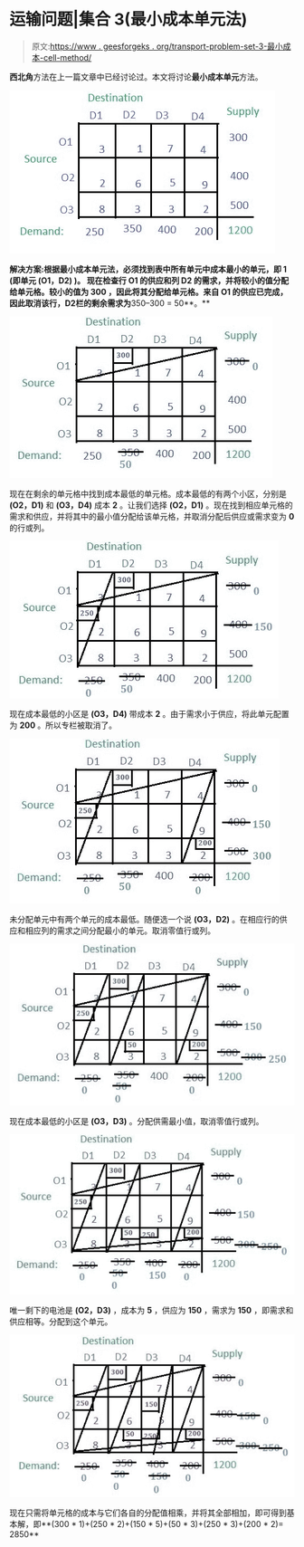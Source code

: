# 运输问题|集合 3(最小成本单元法)

> 原文:[https://www . geesforgeks . org/transport-problem-set-3-最小成本-cell-method/](https://www.geeksforgeeks.org/transportation-problem-set-3-least-cost-cell-method/)

**西北角**方法在上一篇文章中已经讨论过。本文将讨论**最小成本单元**方法。

![](img/3b2937f62ff61b9b362c1eabd6213938.png)

**解决方案:**根据最小成本单元法，必须找到表中所有单元中成本最小的单元，即 **1** (即单元 **(O1，D2)** )。
现在检查行 **O1** 的供应和列 **D2** 的需求，并将较小的值分配给单元格。较小的值为 **300** ，因此将其分配给单元格。来自 **O1** 的供应已完成，因此取消该行，D2**栏的剩余需求为**350–300 = 50**。**

![](img/aed99dd0fa1a4025e1730315a330dbc2.png)

现在在剩余的单元格中找到成本最低的单元格。成本最低的有两个小区，分别是 **(O2，D1)** 和 **(O3，D4)** 成本 **2** 。让我们选择 **(O2，D1)** 。现在找到相应单元格的需求和供应，并将其中的最小值分配给该单元格，并取消分配后供应或需求变为 **0** 的行或列。

![](img/a77e5386e68aa33e7c17b618cac8c3cc.png)

现在成本最低的小区是 **(O3，D4)** 带成本 **2** 。由于需求小于供应，将此单元配置为 **200** 。所以专栏被取消了。

![](img/9c583672ef102b0f99b2df93672f1684.png)

未分配单元中有两个单元的成本最低。随便选一个说 **(O3，D2)** 。在相应行的供应和相应列的需求之间分配最小的单元。取消零值行或列。

![](img/c224f897f5932bd0fea2782f4ed0daec.png)

现在成本最低的小区是 **(O3，D3)** 。分配供需最小值，取消零值行或列。

![](img/df85e86aa5cc14bcba2f8c5c1a7cc481.png)

唯一剩下的电池是 **(O2，D3)** ，成本为 **5** ，供应为 **150** ，需求为 **150** ，即需求和供应相等。分配到这个单元。

![](img/20c55daa39a02abd9006ce5f8edb6597.png)

现在只需将单元格的成本与它们各自的分配值相乘，并将其全部相加，即可得到基本解，即**(300 * 1)+(250 * 2)+(150 * 5)+(50 * 3)+(250 * 3)+(200 * 2)= 2850**